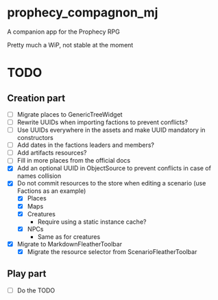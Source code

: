 # prophecy_compagnon_mj

A companion app for the Prophecy RPG

Pretty much a WiP, not stable at the moment

# TODO

## Creation part

- [ ] Migrate places to GenericTreeWidget
- [ ] Rewrite UUIDs when importing factions to prevent conflicts?
- [ ] Use UUIDs everywhere in the assets and make UUID mandatory in constructors
- [ ] Add dates in the factions leaders and members?
- [ ] Add artifacts resources?
- [ ] Fill in more places from the official docs
- [x] Add an optional UUID in ObjectSource to prevent conflicts in case of names collision
- [x] Do not commit resources to the store when editing a scenario (use Factions as an example)
  - [x] Places
  - [x] Maps
  - [x] Creatures
    - Require using a static instance cache?
  - [x] NPCs
    - Same as for creatures
- [x] Migrate to MarkdownFleatherToolbar
  - [x] Migrate the resource selector from ScenarioFleatherToolbar

## Play part

- [ ] Do the TODO